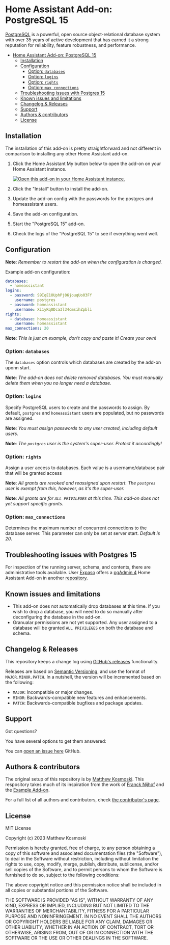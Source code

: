 # Home Assistant Add-on: PostgreSQL 15

[PostgreSQL][postgresql] is a powerful, open source object-relational database
system with over 35 years of active development that has earned it a strong
reputation for reliability, feature robustness, and performance.

- [Home Assistant Add-on: PostgreSQL 15](#home-assistant-add-on-postgresql-15)
  - [Installation](#installation)
  - [Configuration](#configuration)
    - [Option: `databases`](#option-databases)
    - [Option: `logins`](#option-logins)
    - [Option: `rights`](#option-rights)
    - [Option: `max_connections`](#option-max_connections)
  - [Troubleshooting issues with Postgres 15](#troubleshooting-issues-with-postgres-15)
  - [Known issues and limitations](#known-issues-and-limitations)
  - [Changelog \& Releases](#changelog--releases)
  - [Support](#support)
  - [Authors \& contributors](#authors--contributors)
  - [License](#license)

## Installation

The installation of this add-on is pretty straightforward and not different in
comparison to installing any other Home Assistant add-on.

1. Click the Home Assistant My button below to open the add-on on your Home
   Assistant instance.

   [![Open this add-on in your Home Assistant instance.][addon-badge]][addon]

1. Click the "Install" button to install the add-on.
1. Update the add-on config with the passwords for the postgres and
   homeassistant users.
1. Save the add-on configuration.
1. Start the "PostgreSQL 15" add-on.
1. Check the logs of the "PostgreSQL 15" to see if everything went well.

## Configuration

**Note**: _Remember to restart the add-on when the configuration is changed._

Example add-on configuration:

```yaml
databases:
  - homeassistant
logins:
  - password: S9IqE1OUphPj06jouqUo03Ff
    username: postgres
  - password: homeassistant
    username: Xi1yRq0Dca3l34cmsihZpbli
rights:
  - database: homeassistant
    username: homeassistant
max_connections: 20
```

**Note**: _This is just an example, don't copy and paste it! Create your own!_

### Option: `databases`

The `databases` option controls which databases are created by the add-on
uponn start.

**Note**: _The add-on does not delete removed databases. You must manually
delete them when you no longer need a database._

### Option: `logins`

Specify PostgreSQL users to create and the passwords to assign.  By default,
`postgres` and `homeassistant` users are populated, but no passwords are
assigned.

**Note**: _You must assign passwords to any user created, including default
users._

**Note**: _The `postgres` user is the system's super-user. Protect it
accordingly!_

### Option: `rights`

Assign a user access to databases. Each value is a username/database pair that
will be granted access

**Note**: _All grants are revoked and reassigned upon restart. The `postgres`
user is exempt from this, however, as it's the super-user._

**Note**: _All grants are for `ALL PRIVILEGES` at this time. This add-on does
not yet support specific grants._

### Option: `max_connections`

Determines the maximum number of concurrent connections to the database server.
This parameter can only be set at server start.  _Default is 20_.

## Troubleshooting issues with Postgres 15

For inspection of the running server, schema, and contents, there are administrative tools available.  User [Expaso][expaso] offers a [pgAdmin 4][expaso-pgadmin4] Home Assistant Add-on in another [repository][expaso-repo].

## Known issues and limitations

- This add-on does not automatically drop databases at this time.  If you wish
  to drop a database, you will need to do so manually after deconfiguring
  the database in the add-on.
- Granualar permissions are not yet supported.  Any user assigned to a
  database will be granted `ALL PRIVILEGES` on both the database and schema.

## Changelog & Releases

This repository keeps a change log using [GitHub's releases][releases]
functionality.

Releases are based on [Semantic Versioning][semver], and use the format
of `MAJOR.MINOR.PATCH`. In a nutshell, the version will be incremented
based on the following:

- `MAJOR`: Incompatible or major changes.
- `MINOR`: Backwards-compatible new features and enhancements.
- `PATCH`: Backwards-compatible bugfixes and package updates.

## Support

Got questions?

You have several options to get them answered:

You can [open an issue here][issue] GitHub.

## Authors & contributors

The original setup of this repository is by [Matthew Kosmoski][mkosmo].
This respository takes much of its inspiration from the work of
[Franck Nijhof][frenck] and the [Example Add-on][addon-example].

For a full list of all authors and contributors,
check [the contributor's page][contributors].

## License

MIT License

Copyright (c) 2023 Matthew Kosmoski

Permission is hereby granted, free of charge, to any person obtaining a copy
of this software and associated documentation files (the "Software"), to deal
in the Software without restriction, including without limitation the rights
to use, copy, modify, merge, publish, distribute, sublicense, and/or sell
copies of the Software, and to permit persons to whom the Software is
furnished to do so, subject to the following conditions:

The above copyright notice and this permission notice shall be included in all
copies or substantial portions of the Software.

THE SOFTWARE IS PROVIDED "AS IS", WITHOUT WARRANTY OF ANY KIND, EXPRESS OR
IMPLIED, INCLUDING BUT NOT LIMITED TO THE WARRANTIES OF MERCHANTABILITY,
FITNESS FOR A PARTICULAR PURPOSE AND NONINFRINGEMENT. IN NO EVENT SHALL THE
AUTHORS OR COPYRIGHT HOLDERS BE LIABLE FOR ANY CLAIM, DAMAGES OR OTHER
LIABILITY, WHETHER IN AN ACTION OF CONTRACT, TORT OR OTHERWISE, ARISING FROM,
OUT OF OR IN CONNECTION WITH THE SOFTWARE OR THE USE OR OTHER DEALINGS IN THE
SOFTWARE.

[addon-badge]: https://my.home-assistant.io/badges/supervisor_addon.svg
[addon]: https://my.home-assistant.io/redirect/supervisor_addon/?addon=PENDING_postgresql15&repository_url=https%3A%2F%2Fgithub.com%2Fmkosmo%2Fhassio-addons
[contributors]: https://github.com/mkosmo/hassio-addon-postgresql15/graphs/contributors
[mkosmo]: https://github.com/mkosmo
[issue]: https://github.com/mkosmo/hassio-addon-postgresql15/issues
[releases]: https://github.com/mkosmo/hassio-addon-postgresql15/releases
[semver]: http://semver.org/spec/v2.0.0.htm
[expaso-pgadmin4]: https://github.com/Expaso/hassos-addon-pgadmin4
[expaso-repo]: https://github.com/Expaso/hassos-addons
[expaso]: https://github.com/Expaso
[postgresql]: https://www.postgresql.org/
[frenck]: https://github.com/frenck
[addon-example]: https://github.com/hassio-addons/addon-example

